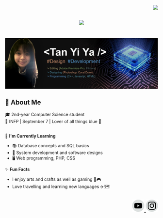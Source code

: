 <img align="right" src="https://visitor-badge.laobi.icu/badge?page_id=Bomi3002.Bomi3002" />

<h1 align="center">
    <img src="https://readme-typing-svg.herokuapp.com/?font=Sansita+Swashed&size=35&center=true&vCenter=true&color=B6E4F7&width=500&height=70&duration=4000&size=40&lines=Hi+Everyone!+👋;+Welcome+to+my+profile!;" />
</h1>
<br>
<img src="https://github.com/tanyiya/tanyiya/blob/main/image/IMG_1483.JPG" />

<h2>🌟 About Me </h2>
🎓 2nd-year Computer Science student <br>
🌿 INFP | September 7 | Lover of all things blue 💙 <br><br>

🌱 **I'm Currently Learning**
- 📚 Database concepts and SQL basics
- 🧠 System development and software designs
- 🖥️ Web programming, PHP, CSS

✨ **Fun Facts**
- I enjoy arts and crafts as well as gaming 🎨🎮
- Love travelling and learning new languages ✈️🗺️

<h2>
<div align="right"> 
    <a href="https://youtube.com/@San30025?si=v3GXAImTjkmAvM4y">
    <img src="https://github.com/tanyiya/tanyiya/blob/main/image/youtube.png" height="40" />
  </a>
  <a href="https://www.instagram.com/y1yaa_?igsh=OGQ5ZDc2ODk2ZA%3D%3D&utm_source=qr">
     <img src="https://github.com/tanyiya/tanyiya/blob/main/image/Instagram.png" height="40"/> 
  </a>
</div> </h2>

 


